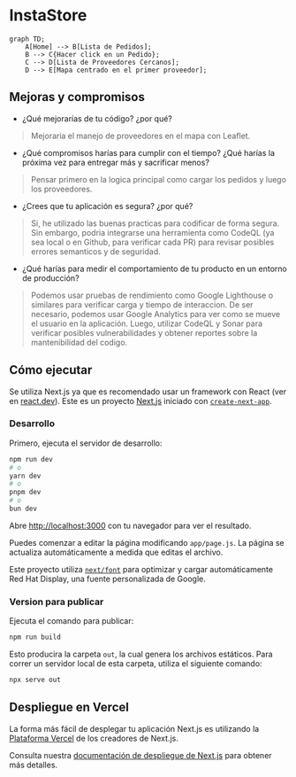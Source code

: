 # InstaStore

```mermaid
graph TD;
    A[Home] --> B[Lista de Pedidos];
    B --> C{Hacer click en un Pedido};
    C --> D[Lista de Proveedores Cercanos];
    D --> E[Mapa centrado en el primer proveedor];
```


## Mejoras y compromisos
- ¿Qué mejorarías de tu código? ¿por qué?
> Mejoraria el manejo de proveedores en el mapa con Leaflet. 
- ¿Qué compromisos harías para cumplir con el tiempo? ¿Qué harías la próxima vez para entregar más y sacrificar menos?
> Pensar primero en la logica principal como cargar los pedidos y luego los proveedores.  
- ¿Crees que tu aplicación es segura? ¿por qué?
> Si, he utilizado las buenas practicas para codificar de forma segura. Sin embargo, podria integrarse una herramienta como CodeQL (ya sea local o en Github, para verificar cada PR) para revisar posibles errores semanticos y de seguridad.
- ¿Qué harías para medir el comportamiento de tu producto en un entorno de producción?
> Podemos usar pruebas de rendimiento como Google Lighthouse o similares para verificar carga y tiempo de interaccion. De ser necesario, podemos usar Google Analytics para ver como se mueve el usuario en la aplicación. Luego, utilizar CodeQL y Sonar para verificar posibles vulnerabilidades y obtener reportes sobre la mantenibilidad del codigo. 

## Cómo ejecutar

Se utiliza Next.js ya que es recomendado usar un framework con React (ver en [react.dev](https://react.dev/learn/start-a-new-react-project)). Este es un proyecto [Next.js](https://nextjs.org/) iniciado con [`create-next-app`](https://github.com/vercel/next.js/tree/canary/packages/create-next-app).

### Desarrollo
Primero, ejecuta el servidor de desarrollo:

```bash
npm run dev
# o
yarn dev
# o
pnpm dev
# o
bun dev
```

Abre [http://localhost:3000](http://localhost:3000) con tu navegador para ver el resultado.

Puedes comenzar a editar la página modificando `app/page.js`. La página se actualiza automáticamente a medida que editas el archivo.

Este proyecto utiliza [`next/font`](https://nextjs.org/docs/basic-features/font-optimization) para optimizar y cargar automáticamente Red Hat Display, una fuente personalizada de Google.

### Version para publicar
Ejecuta el comando para publicar:

```bash
npm run build
```

Esto producira la carpeta `out`, la cual genera los archivos estáticos. Para correr un servidor local de esta carpeta, utiliza el siguiente comando:

```bash
npx serve out
```

## Despliegue en Vercel

La forma más fácil de desplegar tu aplicación Next.js es utilizando la [Plataforma Vercel](https://vercel.com/new?utm_medium=default-template&filter=next.js&utm_source=create-next-app&utm_campaign=create-next-app-readme) de los creadores de Next.js.

Consulta nuestra [documentación de despliegue de Next.js](https://nextjs.org/docs/deployment) para obtener más detalles.
